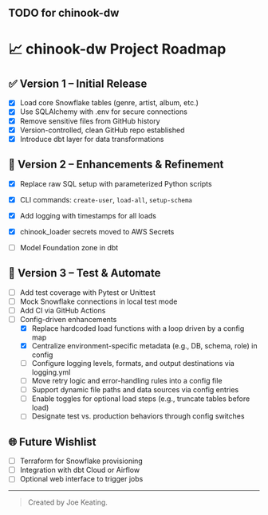 ## TODO for chinook-dw

# 📈 chinook-dw Project Roadmap

## ✅ Version 1 – Initial Release
- [x] Load core Snowflake tables (genre, artist, album, etc.)
- [x] Use SQLAlchemy with .env for secure connections
- [x] Remove sensitive files from GitHub history
- [x] Version-controlled, clean GitHub repo established
- [x] Introduce dbt layer for data transformations

## 🔄 Version 2 – Enhancements & Refinement
- [x] Replace raw SQL setup with parameterized Python scripts
- [x] CLI commands: `create-user`, `load-all`, `setup-schema`
- [x] Add logging with timestamps for all loads
- [x] chinook_loader secrets moved to AWS Secrets
- [ ] Model Foundation zone in dbt


## 🧪 Version 3 – Test & Automate
- [ ] Add test coverage with Pytest or Unittest
- [ ] Mock Snowflake connections in local test mode
- [ ] Add CI via GitHub Actions
- [ ] Config-driven enhancements
    - [x] Replace hardcoded load functions with a loop driven by a config map
    - [x]  Centralize environment-specific metadata (e.g., DB, schema, role) in config
    - [ ]  Configure logging levels, formats, and output destinations via logging.yml
    - [ ]  Move retry logic and error-handling rules into a config file
    - [ ]  Support dynamic file paths and data sources via config entries
    - [ ]  Enable toggles for optional load steps (e.g., truncate tables before load)
    - [ ]  Designate test vs. production behaviors through config switches

## 🌐 Future Wishlist
- [ ] Terraform for Snowflake provisioning
- [ ] Integration with dbt Cloud or Airflow
- [ ] Optional web interface to trigger jobs

---
> Created by Joe Keating.
